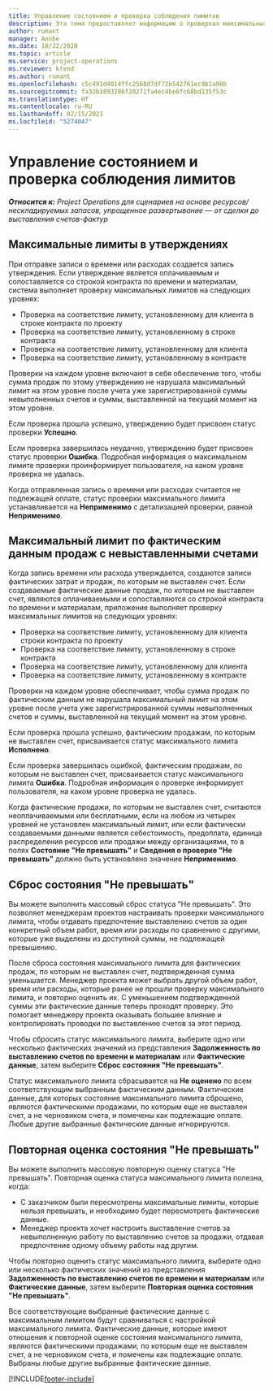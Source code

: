 ```yaml
---
title: Управление состоянием и проверка соблюдения лимитов
description: Эта тема предоставляет информацию о проверках максимальных лимитов, выполняемых в Project Operations.
author: rumant
manager: Annbe
ms.date: 10/22/2020
ms.topic: article
ms.service: project-operations
ms.reviewer: kfend
ms.author: rumant
ms.openlocfilehash: c5c491d4014ffc2568d7df72b542761ec9b1a90b
ms.sourcegitcommit: fa32b1893286f20271fa4ec4be8fc68bd135f53c
ms.translationtype: HT
ms.contentlocale: ru-RU
ms.lasthandoff: 02/15/2021
ms.locfileid: "5274047"
---
```

# <a name="manage-not-to-exceed-status-and-validations"></a>Управление состоянием и проверка соблюдения лимитов 

_**Относится к:** Project Operations для сценариев на основе ресурсов/нескладируемых запасов, упрощенное развертывание — от сделки до выставления счетов-фактур_

## <a name="not-to-exceed-on-approvals"></a>Максимальные лимиты в утверждениях

При отправке записи о времени или расходах создается запись утверждения. Если утверждение является оплачиваемым и сопоставляется со строкой контракта по времени и материалам, система выполняет проверку максимальных лимитов на следующих уровнях:

  - Проверка на соответствие лимиту, установленному для клиента в строке контракта по проекту
  - Проверка на соответствие лимиту, установленному в строке контракта
  - Проверка на соответствие лимиту, установленному для клиента
  - Проверка на соответствие лимиту, установленному в контракте

Проверки на каждом уровне включают в себя обеспечение того, чтобы сумма продаж по этому утверждению не нарушала максимальный лимит на этом уровне после учета уже зарегистрированной суммы невыполненных счетов и суммы, выставленной на текущий момент на этом уровне.

Если проверка прошла успешно, утверждению будет присвоен статус проверки **Успешно**.

Если проверка завершилась неудачно, утверждению будет присвоен статус проверки **Ошибка**. Подробная информация о максимальном лимите проверки проинформирует пользователя, на каком уровне проверка не удалась.

Когда отправленная запись о времени или расходах считается не подлежащей оплате, статус проверки максимального лимита устанавливается на **Неприменимо** с детализацией проверки, равной **Неприменимо**.

## <a name="not-to-exceed-on-unbilled-sales-actuals"></a>Максимальный лимит по фактическим данным продаж с невыставленными счетами

Когда запись времени или расхода утверждается, создаются записи фактических затрат и продаж, по которым не выставлен счет. Если создаваемые фактические данные продаж, по которым не выставлен счет, являются оплачиваемыми и сопоставляются со строкой контракта по времени и материалам, приложение выполняет проверку максимальных лимитов на следующих уровнях:

  - Проверка на соответствие лимиту, установленному для клиента строки контракта по проекту
  - Проверка на соответствие лимиту, установленному в строке контракта
  - Проверка на соответствие лимиту, установленному для клиента
  - Проверка на соответствие лимиту, установленному в контракте

Проверки на каждом уровне обеспечивает, чтобы сумма продаж по фактическим данным не нарушала максимальный лимит на этом уровне после учета уже зарегистрированной суммы невыполненных счетов и суммы, выставленной на текущий момент на этом уровне.

Если проверка прошла успешно, фактическим продажам, по которым не выставлен счет, присваивается статус максимального лимита **Исполнено**.

Если проверка завершилась ошибкой, фактическим продажам, по которым не выставлен счет, присваивается статус максимального лимита **Ошибка**. Подробная информация о проверке информирует пользователя, на каком уровне проверка не удалась.

Когда фактические продажи, по которым не выставлен счет, считаются неоплачиваемыми или бесплатными, если на любом из четырех уровней не установлен максимальный лимит, или если фактически создаваемыми данными является себестоимость, предоплата, единица распределения ресурсов или продажи между организациями, то в полях **Состояние "Не превышать"** и **Сведения о проверке "Не превышать"** должно быть установлено значение **Неприменимо**.

## <a name="reset-the-not-to-exceed-status"></a>Сброс состояния "Не превышать"

Вы можете выполнить массовый сброс статуса "Не превышать". Это позволяет менеджерам проектов настраивать проверки максимального лимита, чтобы отдавать предпочтение выставлению счетов за один конкретный объем работ, время или расходы по сравнению с другими, которые уже выделены из доступной суммы, не подлежащей превышению.

После сброса состояния максимального лимита для фактических продаж, по которым не выставлен счет, подтвержденная сумма уменьшается. Менеджер проекта может выбрать другой объем работ, время или расходы, которые ранее не прошли проверку максимального лимита, и повторно оценить их. С уменьшением подтвержденной суммы эти фактические данные теперь проходят проверку. Это помогает менеджеру проекта оказывать большее влияние и контролировать проводки по выставлению счетов за этот период.

Чтобы сбросить статус максимального лимита, выберите одно или несколько фактических значений из представления **Задолженность по выставлению счетов по времени и материалам** или **Фактические данные**, затем выберите **Сброс состояния "Не превышать"**.

Статус максимального лимита сбрасывается на **Не оценено** по всем соответствующим выбранным фактическим данным. Фактические данные, для которых состояние максимального лимита сброшено, являются фактическими продажами, по которым еще не выставлен счет, а не черновиком счета, и помечены как подлежащие оплате. Любые другие выбранные фактические данные игнорируются.

## <a name="reevaluate-not-to-exceed-status"></a>Повторная оценка состояния "Не превышать"

Вы можете выполнить массовую повторную оценку статуса "Не превышать". Повторная оценка статуса максимального лимита полезна, когда:

  - С заказчиком были пересмотрены максимальные лимиты, которые нельзя превышать, и необходимо будет пересмотреть фактические данные.
  - Менеджер проекта хочет настроить выставление счетов за невыполненную работу по выставлению счетов за продажи, отдавая предпочтение одному объему работы над другим.

Чтобы повторно оценить статус максимального лимита, выберите одно или несколько фактических значений из представления **Задолженность по выставлению счетов по времени и материалам** или **Фактические данные**, затем выберите **Повторная оценка состояния "Не превышать"**.

Все соответствующие выбранные фактические данные с максимальным лимитом будут сравниваться с настройкой максимального лимита. Фактические данные, которые имеют отношения к повторной оценке состояния максимального лимита, являются фактическими продажами, по которым еще не выставлен счет, а не черновиком счета, и помечены как подлежащие оплате. Выбраны любые другие выбранные фактические данные.


[!INCLUDE[footer-include](../../includes/footer-banner.md)]